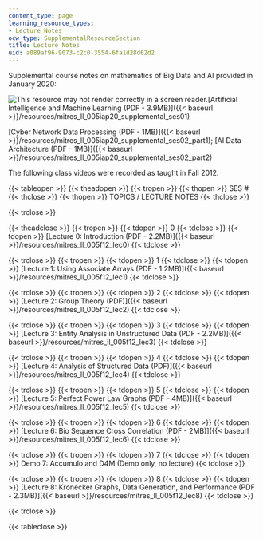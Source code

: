 ```yaml
---
content_type: page
learning_resource_types:
- Lecture Notes
ocw_type: SupplementalResourceSection
title: Lecture Notes
uid: a089af96-9073-c2c0-3554-6fa1d28d62d2
---
```


Supplemental course notes on mathematics of Big Data and AI provided in January 2020:

![This resource may not render correctly in a screen reader.](/images/inacessible.gif)[Artificial Intelligence and Machine Learning (PDF - 3.9MB)]({{< baseurl >}}/resources/mitres_ll_005iap20_supplemental_ses01)

[Cyber Network Data Processing (PDF - 1MB)]({{< baseurl >}}/resources/mitres_ll_005iap20_supplemental_ses02_part1); [AI Data Architecture (PDF - 1MB)]({{< baseurl >}}/resources/mitres_ll_005iap20_supplemental_ses02_part2)

The following class videos were recorded as taught in Fall 2012.

{{< tableopen >}}
{{< theadopen >}}
{{< tropen >}}
{{< thopen >}}
SES #
{{< thclose >}}
{{< thopen >}}
TOPICS / LECTURE NOTES
{{< thclose >}}

{{< trclose >}}

{{< theadclose >}}
{{< tropen >}}
{{< tdopen >}}
0
{{< tdclose >}}
{{< tdopen >}}
[Lecture 0: Introduction (PDF - 2.2MB)]({{< baseurl >}}/resources/mitres_ll_005f12_lec0)
{{< tdclose >}}

{{< trclose >}}
{{< tropen >}}
{{< tdopen >}}
1
{{< tdclose >}}
{{< tdopen >}}
[Lecture 1: Using Associate Arrays (PDF - 1.2MB)]({{< baseurl >}}/resources/mitres_ll_005f12_lec1)
{{< tdclose >}}

{{< trclose >}}
{{< tropen >}}
{{< tdopen >}}
2
{{< tdclose >}}
{{< tdopen >}}
[Lecture 2: Group Theory (PDF)]({{< baseurl >}}/resources/mitres_ll_005f12_lec2)
{{< tdclose >}}

{{< trclose >}}
{{< tropen >}}
{{< tdopen >}}
3
{{< tdclose >}}
{{< tdopen >}}
[Lecture 3: Entity Analysis in Unstructured Data (PDF - 2.2MB)]({{< baseurl >}}/resources/mitres_ll_005f12_lec3)
{{< tdclose >}}

{{< trclose >}}
{{< tropen >}}
{{< tdopen >}}
4
{{< tdclose >}}
{{< tdopen >}}
[Lecture 4: Analysis of Structured Data (PDF)]({{< baseurl >}}/resources/mitres_ll_005f12_lec4)
{{< tdclose >}}

{{< trclose >}}
{{< tropen >}}
{{< tdopen >}}
5
{{< tdclose >}}
{{< tdopen >}}
[Lecture 5: Perfect Power Law Graphs (PDF - 4MB)]({{< baseurl >}}/resources/mitres_ll_005f12_lec5)
{{< tdclose >}}

{{< trclose >}}
{{< tropen >}}
{{< tdopen >}}
6
{{< tdclose >}}
{{< tdopen >}}
[Lecture 6: Bio Sequence Cross Correlation (PDF - 2MB)]({{< baseurl >}}/resources/mitres_ll_005f12_lec6)
{{< tdclose >}}

{{< trclose >}}
{{< tropen >}}
{{< tdopen >}}
7
{{< tdclose >}}
{{< tdopen >}}
Demo 7: Accumulo and D4M (Demo only, no lecture)
{{< tdclose >}}

{{< trclose >}}
{{< tropen >}}
{{< tdopen >}}
8
{{< tdclose >}}
{{< tdopen >}}
[Lecture 8: Kronecker Graphs, Data Generation, and Performance (PDF - 2.3MB)]({{< baseurl >}}/resources/mitres_ll_005f12_lec8)
{{< tdclose >}}

{{< trclose >}}

{{< tableclose >}}